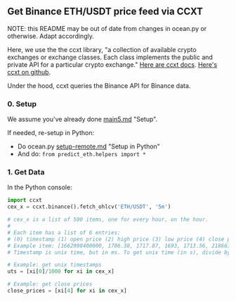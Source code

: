 ## Get Binance ETH/USDT price feed via CCXT

NOTE: this README may be out of date from changes in ocean.py or otherwise. Adapt accordingly.

Here, we use the the ccxt library, "a collection of available crypto exchanges or exchange classes. Each class implements the public and private API for a particular crypto exchange." [Here are ccxt docs](https://docs.ccxt.com/en/latest/manual.html). [Here's ccxt on github](https://github.com/ccxt/ccxt).

Under the hood, ccxt queries the Binance API for Binance data.


### 0. Setup

We assume you've already done [main5.md](../challenges/main3.md#1-setup) "Setup".

If needed, re-setup in Python:
- Do ocean.py [setup-remote.md](https://github.com/oceanprotocol/ocean.py/blob/main/READMEs/setup-remote.md#6-setup-in-python) "Setup in Python"
- And do: `from predict_eth.helpers import *`

### 1. Get Data
 
In the Python console:

```python
import ccxt
cex_x = ccxt.binance().fetch_ohlcv('ETH/USDT', '5m')

# cex_x is a list of 500 items, one for every hour, on the hour.
#
# Each item has a list of 6 entries:
# (0) timestamp (1) open price (2) high price (3) low price (4) close price (5) volume
# Example item: [1662998400000, 1706.38, 1717.87, 1693, 1713.56, 2186632.9224]
# Timestamp is unix time, but in ms. To get unix time (in s), divide by 1000

# Example: get unix timestamps
uts = [xi[0]/1000 for xi in cex_x]

# Example: get close prices
close_prices = [xi[4] for xi in cex_x]
```
